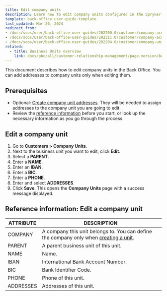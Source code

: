 ```yaml
---
title: Edit company units
description: Learn how to edit company units configured in the Spryker Cloud Commerce OS Back Office.
template: back-office-user-guide-template
last_updated: Mar 20, 2024
redirect_from:
- /docs/scos/user/back-office-user-guides/202200.0/customer/company-account/managing-company-units.html
- /docs/scos/user/back-office-user-guides/202311.0/customer/company-account/managing-company-units.html
- /docs/scos/user/back-office-user-guides/202204.0/customer/company-units/edit-company-units.html
related:
  - title: Business Units overview
    link: docs/pbc/all/customer-relationship-management/page.version/base-shop/company-account-feature-overview/business-units-overview.html
---
```


This document describes how to edit company units in the Back Office. You can add addresses to company units only when editing them.


## Prerequisites

- Optional: [Create company unit addresses](/docs/pbc/all/customer-relationship-management/{{page.version}}/base-shop/manage-in-the-back-office/company-unit-addresses/create-company-unit-addresses.html). They will be needed to assign addresses to the company unit you are going to edit.
- Review the [reference information](#reference-information-edit-a-company-unit) before you start, or look up the necessary information as you go through the process.


## Edit a company unit

1. Go to **Customers&nbsp;<span aria-label="and then">></span> Company Units**.
2. Next to the business unit you want to edit, click **Edit**.
3. Select a **PARENT**.
4. Enter a **NAME**.
5. Enter an **IBAN**.
6. Enter a **BIC**.
7. Enter a **PHONE**.
8. Enter and select **ADDRESSES**.
9. Click **Save**.
    This opens the **Company Units** page with a success message displayed.

## Reference information: Edit a company unit

| ATTRIBUTE | DESCRIPTION  |
| --- | --- |
| COMPANY | A company this unit belongs to. You can define the company only when [creating a unit](/docs/pbc/all/customer-relationship-management/{{page.version}}/base-shop/manage-in-the-back-office/company-units/create-company-units.html).   |
| PARENT | A parent business unit of this unit. |
| NAME | Name. |
| IBAN |  International Bank Account Number. |
|BIC| Bank Identifier Code. |
| PHONE | Phone of this unit. |
| ADDRESSES | Addresses of this unit. |
